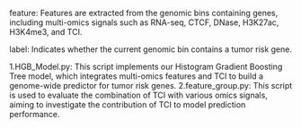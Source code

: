 feature: Features are extracted from the genomic bins containing genes, including multi-omics signals such as RNA-seq, CTCF, DNase, H3K27ac, H3K4me3, and TCI.

label: Indicates whether the current genomic bin contains a tumor risk gene.

1.HGB_Model.py: This script implements our Histogram Gradient Boosting Tree model, which integrates multi-omics features and TCI to build a genome-wide predictor for tumor risk genes.
2.feature_group.py: This script is used to evaluate the combination of TCI with various omics signals, aiming to investigate the contribution of TCI to model prediction performance.
